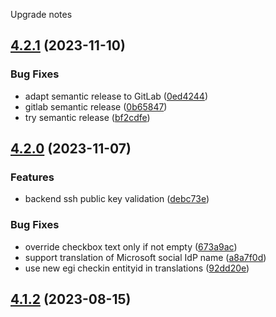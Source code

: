 Upgrade notes

## [4.2.1](https://gitlab.ics.muni.cz/perun/perun-idm/perun-wui/compare/v4.2.0...v4.2.1) (2023-11-10)


### Bug Fixes

* adapt semantic release to GitLab ([0ed4244](https://gitlab.ics.muni.cz/perun/perun-idm/perun-wui/commit/0ed4244c6eac2c597bb8a9282820054a5c1abc6c))
* gitlab semantic release ([0b65847](https://gitlab.ics.muni.cz/perun/perun-idm/perun-wui/commit/0b65847ab3af1bd39c4cc6523b1f6ad4758327e7))
* try semantic release ([bf2cdfe](https://gitlab.ics.muni.cz/perun/perun-idm/perun-wui/commit/bf2cdfe6b356c8e94e6a4e79f0986c34573449e8))

## [4.2.0](https://github.com/CESNET/perun-wui/compare/v4.1.2...v4.2.0) (2023-11-07)


### Features

* backend ssh public key validation ([debc73e](https://github.com/CESNET/perun-wui/commit/debc73e609143f2a6af0d86918a8e3eb3c29bf9d))


### Bug Fixes

* override checkbox text only if not empty ([673a9ac](https://github.com/CESNET/perun-wui/commit/673a9acf1016b0276c0972b0e09d68e622952d2c))
* support translation of Microsoft social IdP name ([a8a7f0d](https://github.com/CESNET/perun-wui/commit/a8a7f0d7202df01e6c896fd9aaa2a16ad6063487))
* use new egi checkin entityid in translations ([92dd20e](https://github.com/CESNET/perun-wui/commit/92dd20ef8a99945d0aa423c30c074af24aa9b1db))

## [4.1.2](https://github.com/CESNET/perun-wui/compare/v4.1.1...v4.1.2) (2023-08-15)
